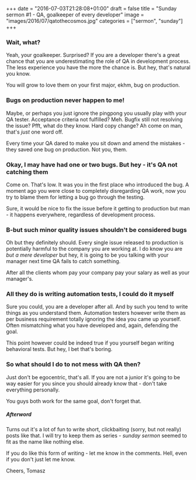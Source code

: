 +++
date = "2016-07-03T21:28:08+01:00"
draft = false
title = "Sunday sermon #1 - QA, goalkeeper of every developer"
image = "images/2016/07/qatothecosmos.jpg"
categories = ["sermon", "sunday"]
+++

### Wait, what?
Yeah, your goalkeeper. Surprised? If you are a developer there's a great chance that you are underestimating the role of QA in development process. The less experience you have the more the chance is. But hey, that's natural you know.

You will grow to love them on your first major, ekhm, bug on production.

### Bugs on production never happen to me!
Maybe, or perhaps you just ignore the pingpong you usually play with your QA tester. Acceptance criteria not fulfilled? Meh. Bugfix still not resolving the issue? Pfft, what do they know. Hard copy change? Ah come on man, that's *just* one word off.

Every time your QA dared to make you sit down and amend the mistakes - they saved one bug on production. Not you, them.

### Okay, I may have had one or two bugs. But hey - it's QA not catching them
Come on. That's low. It was you in the first place who introduced the bug. A moment ago you were close to completely disregarding QA work, now you try to blame them for letting a bug go through the testing.

Sure, it would be nice to fix the issue before it getting to production but man - it happens everywhere, regardless of development process.

### B-but such minor quality issues shouldn't be considered bugs
Oh but they definitely should. Every single issue released to production is potentially harmful to the company you are working at. I do know you are *but a mere developer* but hey, it is going to be you talking with your manager next time QA fails to catch something.

After all the clients whom pay your company pay your salary as well as your manager's.

### All they do is writing automation tests, I could do it myself
Sure you could, you are a developer after all. And by such you tend to write things as you understand them. Automation testers however write them as per business requirement totally ignoring the idea you came up yourself. Often mismatching what you have developed and, again, defending the goal.

This point however could be indeed true if you yourself began writing behavioral tests. But hey, I bet that's boring.

### So what should I do to not mess with QA then?
Just don't be egocentric, that's all. If you are not a junior it's going to be way easier for you since you should already know that - don't take everything personally. 

You guys both work for the same goal, don't forget that. 

##### Afterword
Turns out it's a lot of fun to write short, clickbaiting (sorry, but not really) posts like that. I will try to keep them as series - *sunday sermon* seemed to fit as the name like nothing else.

If you do like this form of writing - let me know in the comments. Hell, even if you don't just let me know.

Cheers,
Tomasz